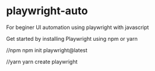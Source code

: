 # playwright-auto
 For beginer UI automation using playwright with javascript

Get started by installing Playwright using npm or yarn

//npm
npm init playwright@latest

//yarn
yarn create playwright